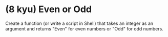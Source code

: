 <h1>(8 kyu) Even or Odd</h1>


<p> Create a function (or write a script in Shell) that takes an integer as 
an argument and returns "Even" for even numbers or "Odd" for odd 
numbers. </p>

